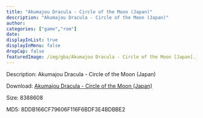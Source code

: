 ```yaml
---
title: "Akumajou Dracula - Circle of the Moon (Japan)"
description: "Akumajou Dracula - Circle of the Moon (Japan)"
author: 
categories: ["game","rom"]
date: 
displayInList: true
displayInMenu: false
dropCap: false
featuredImage: /img/gba/Akumajou Dracula - Circle of the Moon [Japan].jpg
---
```


Description: Akumajou Dracula - Circle of the Moon (Japan)

Download: <a style="text-decoration:underline;" href="https://mega.nz/#!aPJ0DajB!k_voTq06Sp4PAeq6rOufj0Gyb00ncSYqLkQEeJ9WzDY" target = "_blank" rel = "nofollow" > Akumajou Dracula - Circle of the Moon (Japan)</a>

Size: 8388608

MD5: 8DDB166CF79606F116F6BDF3E4BDBBE2

